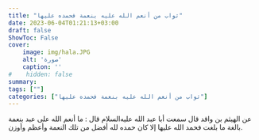 ```yaml
---
title: "ثواب من أنعم الله عليه بنعمة فحمده عليها"
date: 2023-06-04T01:21:13+03:00
draft: false
ShowToc: False
cover:
    image: img/hala.JPG
    alt: 'صورة'
    caption: ''
#    hidden: false
summary: 
tags: [""]
categories: ["ثواب من أنعم الله عليه بنعمة فحمده عليها"]
---
```

عن الهيثم بن واقد قال سمعت أبا عبد الله عليه‌السلام
قال : ما أنعم الله على عبد بنعمة بالغة ما بلغت فحمد الله عليها إلا كان
حمده لله أفضل من تلك النعمة وأعظم وأوزن.


